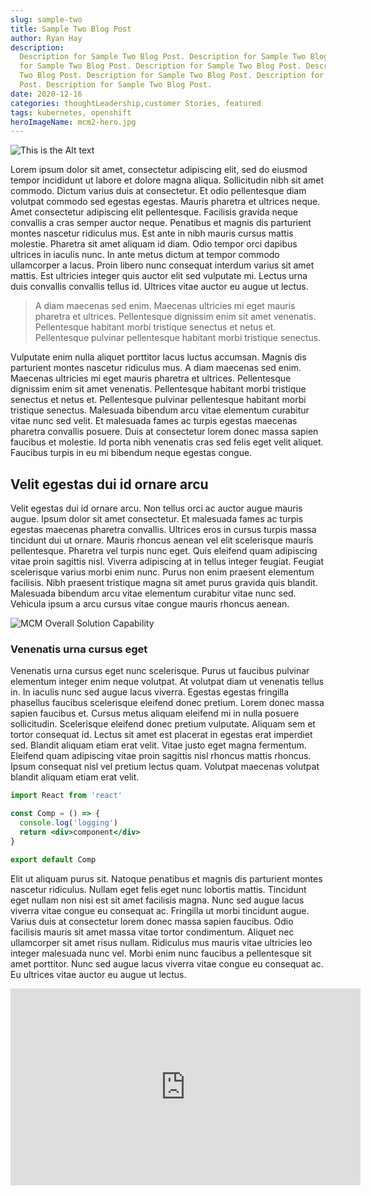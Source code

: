 ```yaml
---
slug: sample-two
title: Sample Two Blog Post
author: Ryan Hay
description:
  Description for Sample Two Blog Post. Description for Sample Two Blog Post. Description
  for Sample Two Blog Post. Description for Sample Two Blog Post. Description for Sample
  Two Blog Post. Description for Sample Two Blog Post. Description for Sample Two Blog
  Post. Description for Sample Two Blog Post.
date: 2020-12-16
categories: thoughtLeadership,customer Stories, featured
tags: kubernetes, openshift
heroImageName: mcm2-hero.jpg
---
```


![This is the Alt text](https://ibm-cloud-architecture.github.io/kubernetes-multicloud-management/images/mcm-monitoring-event-management/mcm-overall.png)

Lorem ipsum dolor sit amet, consectetur adipiscing elit, sed do eiusmod tempor incididunt
ut labore et dolore magna aliqua. Sollicitudin nibh sit amet commodo. Dictum varius duis
at consectetur. Et odio pellentesque diam volutpat commodo sed egestas egestas. Mauris
pharetra et ultrices neque. Amet consectetur adipiscing elit pellentesque. Facilisis
gravida neque convallis a cras semper auctor neque. Penatibus et magnis dis parturient
montes nascetur ridiculus mus. Est ante in nibh mauris cursus mattis molestie. Pharetra
sit amet aliquam id diam. Odio tempor orci dapibus ultrices in iaculis nunc. In ante metus
dictum at tempor commodo ullamcorper a lacus. Proin libero nunc consequat interdum varius
sit amet mattis. Est ultricies integer quis auctor elit sed vulputate mi. Lectus urna duis
convallis convallis tellus id. Ultrices vitae auctor eu augue ut lectus.

> A diam maecenas sed enim. Maecenas ultricies mi eget mauris pharetra et ultrices.
> Pellentesque dignissim enim sit amet venenatis. Pellentesque habitant morbi tristique
> senectus et netus et. Pellentesque pulvinar pellentesque habitant morbi tristique
> senectus.

Vulputate enim nulla aliquet porttitor lacus luctus accumsan. Magnis dis parturient montes
nascetur ridiculus mus. A diam maecenas sed enim. Maecenas ultricies mi eget mauris
pharetra et ultrices. Pellentesque dignissim enim sit amet venenatis. Pellentesque
habitant morbi tristique senectus et netus et. Pellentesque pulvinar pellentesque habitant
morbi tristique senectus. Malesuada bibendum arcu vitae elementum curabitur vitae nunc sed
velit. Et malesuada fames ac turpis egestas maecenas pharetra convallis posuere. Duis at
consectetur lorem donec massa sapien faucibus et molestie. Id porta nibh venenatis cras
sed felis eget velit aliquet. Faucibus turpis in eu mi bibendum neque egestas congue.

## Velit egestas dui id ornare arcu

Velit egestas dui id ornare arcu. Non tellus orci ac auctor augue mauris augue. Ipsum
dolor sit amet consectetur. Et malesuada fames ac turpis egestas maecenas pharetra
convallis. Ultrices eros in cursus turpis massa tincidunt dui ut ornare. Mauris rhoncus
aenean vel elit scelerisque mauris pellentesque. Pharetra vel turpis nunc eget. Quis
eleifend quam adipiscing vitae proin sagittis nisl. Viverra adipiscing at in tellus
integer feugiat. Feugiat scelerisque varius morbi enim nunc. Purus non enim praesent
elementum facilisis. Nibh praesent tristique magna sit amet purus gravida quis blandit.
Malesuada bibendum arcu vitae elementum curabitur vitae nunc sed. Vehicula ipsum a arcu
cursus vitae congue mauris rhoncus aenean.

![MCM Overall Solution Capability]('./assets/mcm-dashboard.png')

### Venenatis urna cursus eget

Venenatis urna cursus eget nunc scelerisque. Purus ut faucibus pulvinar elementum integer
enim neque volutpat. At volutpat diam ut venenatis tellus in. In iaculis nunc sed augue
lacus viverra. Egestas egestas fringilla phasellus faucibus scelerisque eleifend donec
pretium. Lorem donec massa sapien faucibus et. Cursus metus aliquam eleifend mi in nulla
posuere sollicitudin. Scelerisque eleifend donec pretium vulputate. Aliquam sem et tortor
consequat id. Lectus sit amet est placerat in egestas erat imperdiet sed. Blandit aliquam
etiam erat velit. Vitae justo eget magna fermentum. Eleifend quam adipiscing vitae proin
sagittis nisl rhoncus mattis rhoncus. Ipsum consequat nisl vel pretium lectus quam.
Volutpat maecenas volutpat blandit aliquam etiam erat velit.

```jsx
import React from 'react'

const Comp = () => {
  console.log('logging')
  return <div>component</div>
}

export default Comp
```

Elit ut aliquam purus sit. Natoque penatibus et magnis dis parturient montes nascetur
ridiculus. Nullam eget felis eget nunc lobortis mattis. Tincidunt eget nullam non nisi est
sit amet facilisis magna. Nunc sed augue lacus viverra vitae congue eu consequat ac.
Fringilla ut morbi tincidunt augue. Varius duis at consectetur lorem donec massa sapien
faucibus. Odio facilisis mauris sit amet massa vitae tortor condimentum. Aliquet nec
ullamcorper sit amet risus nullam. Ridiculus mus mauris vitae ultricies leo integer
malesuada nunc vel. Morbi enim nunc faucibus a pellentesque sit amet porttitor. Nunc sed
augue lacus viverra vitae congue eu consequat ac. Eu ultrices vitae auctor eu augue ut
lectus.

<iframe
  width="560"
  height="315"
  src="https://www.youtube.com/embed/d03xg2PKOPg"
  frameborder="0"
  allow="accelerometer; autoplay; clipboard-write; encrypted-media; gyroscope; picture-in-picture"
  allowfullscreen>
</iframe>
